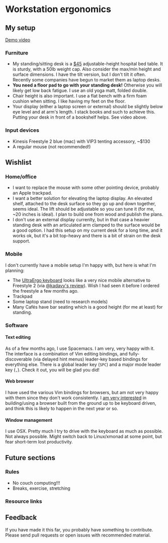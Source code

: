 # Workstation ergonomics

## My setup

[Demo video](https://twitter.com/edrex/status/691745384972980224)

### Furniture

 - My standing/sitting desk is a [$45](http://www.amazon.com/Drive-Medical-Overbed-Table-Silver/dp/B002VWJZ8S) adjustable-height hospital bed table. It is sturdy, with a 50lb weight cap. Also consider the max/min height and surface dimensions. I have the tilt version, but I don't tilt it often. Recently some companies have begun to market them as laptop desks.
 - **You need a floor pad to go with your standing desk!** Otherwise you will likely get low back fatigue. I use an old yoga matt, folded double.
 - Chair height is also important. I use a flat bench with a firm foam cushion when sitting. I like having my feet on the floor.
 - Your display (either a laptop screen or external) should be slightly below eye level and at arm's length. I stack books and such to achieve this. Putting your desk in front of a bookshelf helps. See video above.

### Input devices

 - Kinesis Freestyle 2 blue (mac) with VIP3 tenting accessory, ~$130
 - A regular mouse (not recommended!)

## Wishlist


### Home/office

 - I want to replace the mouse with some other pointing device, probably an Apple trackpad.
 - I want a better solution for elevating the laptop display. An elevated shelf, attached to the desk surface so they go up and down together, seems ideal. The lift should be adjustable so you can tune it (for me, ~20 inches is ideal). I plan to build one from wood and publish the plans.
 - I don't use an external display currenlty, but in that case a heavier standing desk with an articulated arm clamped to the surface would be a good option. I had this setup on my current desk for a long time, and it works ok, but it's a bit top-heavy and there is a bit of strain on the desk support.

### Mobile

I don't currently have a mobile setup I'm happy with, but here is what I'm planning:

 - The [UltraErgo keyboard](https://twitter.com/edrex/status/708051697285730305) looks like a very nice mobile alternative to Freestyle 2 (via [@kadavy's review](http://kadavy.net/blog/posts/split-keyboard/)). Wish I had seen it before I ordered the freestyle a few months ago.
 - Trackpad
 - Some laptop stand (need to research models)
 - Many Cafés have bar seating which is a good height (for me at least) for standing.


### Software

#### Text editing

As of a few months ago, I use Spacemacs. I am very, very happy with it. The interface is a combination of Vim editing bindings, and fully-discoverable (via delayed hint menus) leader-key based bindings for everything else. There is a global leader key (`SPC`) and a major mode leader key (`,`). Check it out, you will be glad you did!

#### Web browser

I have used the various Vim bindings for browsers, but am not very happy with them since they don't work consistently. I [am very interested](https://twitter.com/edrex/status/713037159700123648) in building/using a browser built from the ground up to be keyboard driven, and think this is likely to happen in the next year or so.

#### Window management

I use OSX. Pretty much I try to drive with the keyboard as much as possible. Not always possible. Might switch back to Linux/xmonad at some point, but fear short-term lost productivity.


## Future sections

### Rules
   - No couch computing!!!
   - Breaks, exercise, stretching

### Resource links

## Feedback

If you have made it this far, you probably have something to contribute. Please send pull requests or open issues with recommended material.
